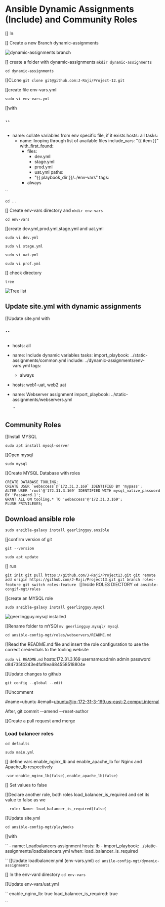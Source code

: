 # Ansible Dynamic Assignments (Include) and Community Roles

[] In 

[] Create a new Branch dynamic-assignments

![dynamic-assignments branch](./Images/dynamic.png)

[] create a folder with dynamic-assignments
`mkdir dynamic-assignments`

`cd dynamic-assignments` 

[]CLone 
`git clone git@github.com:J-Raji/Project-12.git` 

[]create file env-vars.yml 

`sudo vi env-vars.yml` 

[]with

``
---
- name: collate variables from env specific file, if it exists
  hosts: all
  tasks:
    - name: looping through list of available files
      include_vars: "{{ item }}"
      with_first_found:
        - files:
            - dev.yml
            - stage.yml
            - prod.yml
            - uat.yml
          paths:
            - "{{ playbook_dir }}/../env-vars"
      tags:
        - always

``

`cd ..`

[] Create env-vars directory and 
`mkdir env-vars` 

`cd env-vars` 

[]create dev.yml,prod.yml,stage.yml and uat.yml

`sudo vi dev.yml`

`sudo vi stage.yml` 

`sudo vi uat.yml`

`sudo vi prof.yml`

[] check directory

`tree` 

![Tree list](./Images/tree.png)

## Update site.yml with dynamic assignments

[]Update site.yml with

``
---
- hosts: all
- name: Include dynamic variables 
  tasks:
  import_playbook: ../static-assignments/common.yml 
  include: ../dynamic-assignments/env-vars.yml
  tags:
    - always

-  hosts: web1-uat, web2 uat
- name: Webserver assignment
  import_playbook: ../static-assignments/webservers.yml

  ``
## Community Roles

[]Install MYSQL

`sudo apt install mysql-server`

[]Open mysql

`sudo mysql` 

[]Create MYSQL Database with roles

```
CREATE DATABASE TOOLING;
CREATE USER `webaccess`@`172.31.3.169` IDENTIFIED BY 'mypass';
ALTER USER 'root'@'172.31.3.169' IDENTIFIED WITH mysql_native_password BY 'PassWord.1';
GRANT ALL ON tooling.* TO 'webaccess'@'172.31.3.169';
FLUSH PRIVILEGES;
```

## Download ansible role

`sudo ansible-galaxy install geerlingguy.ansible `

[]confirm version of git

`git --version`

`sudo apt update`

[] run

``git init
git pull https://github.com/J-Raji/Project13.git
git remote add origin https://github.com/J-Raji/Project13.git
git branch roles-feature
git switch roles-feature
``
[]Inside ROLES DIECTORY
`cd ansible-congif-mgt/roles`

[]create an MYSQL role

`sudo ansible-galaxy install geerlingguy.mysql`

![geerlingguy.mysql installed](./Images/gee.png)

[]Rename folder to mYSQl
`mv geerlingguy.mysql/ mysql`

`cd ansible-config-mgt/roles/webservers/README.md` 


[]Read the README.md file and insert the role configuration to use the correct credentials to the tooling website

`sudo vi README.md`
hosts:172.31.3.169
username:admin
admin password d84735f4243e4faf8ea684558518804e

[]Update changes to github





`git config --global --edit`

[]Uncomment 

#name=ubuntu
#email=ubuntu@ip-172-31-3-169.us-east-2.comput.internal



After,
git commit --amend --reset-author

[]Create a pull request amd merge

### Load balancer roles

`cd defaults`

`sudo main.yml`

[] define vars enable_nginx_lb and enable_apache_lb for Nginx and Apache_lb respectively

`-var:enable_nginx_lb(false),enable_apache_lb(false)`

[] Set values to false

[]Declare another role, both roles load_balancer_is_required and set its value to false as we

`` 
-role:
  Name: load_balancer_is_required(false)
 ``

  []Update site.yml

  `cd ansible-config-mgt/playbooks`

  []with

``
    - name: Loadbalancers assignment
       hosts: lb
         - import_playbook: ../static-assignments/loadbalancers.yml
        when: load_balancer_is_required 

``
[]Update loadbalancer.yml (env-vars.yml)
`cd ansile-config-mgt/dynamic-assignments`

[] In the env-vard directory
`cd env-vars`

[]Update env-vars/uat.yml

`` 
enable_nginx_lb: true
load_balancer_is_required: true

``







